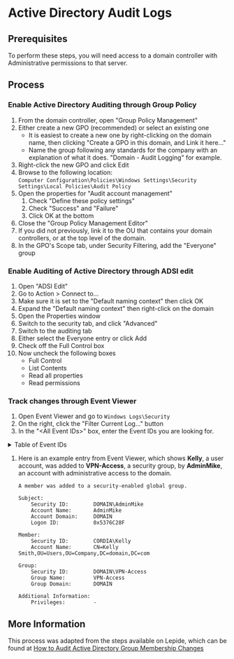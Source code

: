 # Active Directory Audit Logs

## Prerequisites

To perform these steps, you will need access to a domain controller with Administrative permissions to that server.

## Process

### Enable Active Directory Auditing through Group Policy

1. From the domain controller, open "Group Policy Management"
1. Either create a new GPO (recommended) or select an existing one
   - It is easiest to create a new one by right-clicking on the domain name, then clicking "Create a GPO in this domain, and Link it here..."
   - Name the group following any standards for the company with an explanation of what it does. "Domain - Audit Logging" for example.
1. Right-click the new GPO and click Edit
1. Browse to the following location:  
   `Computer Configuration\Policies\Windows Settings\Security Settings\Local Policies\Audit Policy`
1. Open the properties for "Audit account management"
   1. Check "Define these policy settings"
   1. Check "Success" and "Failure"
   1. Click OK at the bottom
1. Close the "Group Policy Management Editor"
1. If you did not previously, link it to the OU that contains your domain controllers, or at the top level of the domain.
1. In the GPO's Scope tab, under Security Filtering, add the "Everyone" group

### Enable Auditing of Active Directory through ADSI edit

1. Open "ADSI Edit"
1. Go to Action > Connect to...
1. Make sure it is set to the "Default naming context" then click OK
1. Expand the "Default naming context" then right-click on the domain
1. Open the Properties window
1. Switch to the security tab, and click "Advanced"
1. Switch to the auditing tab
1. Either select the Everyone entry or click Add
1. Check off the Full Control box
1. Now uncheck the following boxes
   - Full Control
   - List Contents
   - Read all properties
   - Read permissions

### Track changes through Event Viewer

1. Open Event Viewer and go to `Windows Logs\Security`
1. On the right, click the "Filter Current Log..." button
1. In the "\<All Event IDs\>" box, enter the Event IDs you are looking for.

<details>
<Summary>Table of Event IDs</Summary>
| Event ID | Event ID Description                                               |
|----------|--------------------------------------------------------------------|
| 4661     | A handle for an object was requested                               |
| 4662     | An operation was performed on an object.                           |
| 4720     | A user account was created.                                        |
| 4722     | A user account was enabled.                                        |
| 4723     | An attempt was made to change an account's password                |
| 4724     | An attempt was made to reset an account's password                 |
| 4725     | A user account was disabled.                                       |
| 4726     | A user account was deleted.                                        |
| 4727     | A security-enabled global group was created.                       |
| 4728     | A member was added to a security-enabled global group              |
| 4729     | A member was removed from a security-enabled global group          |
| 4730     | A security-enabled global group was deleted.                       |
| 4731     | A security-enabled local group was created.                        |
| 4732     | A member was added to a security-enabled local group               |
| 4733     | A member was removed from a security-enabled local group           |
| 4734     | A security-enabled local group was deleted,                        |
| 4735     | A security-enabled local group was changed.                        |
| 4737     | A security-enabled global group was changed.                       |
| 4738     | A user account was changed.                                        |
| 4740     | A user account was locked out.                                     |
| 4741     | A computer account was created.                                    |
| 4742     | A computer account was changed.                                    |
| 4743     | A computer account was deleted.                                    |
| 4744     | A security-disabled local group was created                        |
| 4745     | A security-disabled local group was changed                        |
| 4746     | A member was added to a security-disabled local group              |
| 4747     | A member was removed from a security-disabled local group          |
| 4748     | A security-disabled local group was deleted.                       |
| 4749     | A security-disabled global group was created                       |
| 4750     | A security-disabled global group was changed.                      |
| 4751     | A member was added to a security-disabled global group             |
| 4752     | A member was removed from a security-disabled global group         |
| 4753     | A security-disabled global group was deleted.                      |
| 4754     | A security-enabled universal group was created.                    |
| 4755     | A security-enabled universal group was changed.                    |
| 4756     | A member was added to a security-enabled universal group           |
| 4757     | A member was removed from a security-enabled universal group       |
| 4758     | A security-enabled universal group was deleted.                    |
| 4759     | A security-disabled universal group was created.                   |
| 4760     | A security-disabled universal group was changed.                   |
| 4761     | A member was added to a security-disabled universal group          |
| 4762     | A member was removed from a security-disabled universal group      |
| 4763     | A security-disabled universal group was deleted.                   |
| 4764     | A group type was changed.                                          |
| 4767     | A user account was unlocked.                                       |
| 4780     | The ACL was set on accounts that are members of administrators     |
| 4781     | The name of an account was changed.                                |
| 4794     | An attempt was made to set the Directory Services Restore Password |
| 5136     | A directory service object was modified                            |
| 5137     | A directory service object was created                             |
| 5138     | A directory service object was undeleted                           |
| 5139     | A directory service object was moved                               |
| 5139     | A directory service object was moved                               |
| 5141     | A directory service object was deleted                             |
| 5376     | Credential Manager credentials were backed up                      |
| 5377     | Credential Manager credentials were restored from a backup         |
</details>

1. Here is an example entry from Event Viewer, which shows **Kelly**, a user account, was added to **VPN-Access**, a security group, by **AdminMike**, an account with administrative access to the domain.

   ```text
   A member was added to a security-enabled global group.

   Subject:
       Security ID:        DOMAIN\AdminMike
       Account Name:       AdminMike
       Account Domain:     DOMAIN
       Logon ID:           0x5376C28F

   Member:
       Security ID:        CORDIA\Kelly
       Account Name:       CN=Kelly Smith,OU=Users,OU=Company,DC=domain,DC=com

   Group:
       Security ID:        DOMAIN\VPN-Access
       Group Name:         VPN-Access
       Group Domain:       DOMAIN

   Additional Information:
       Privileges:         -
   ```

## More Information

This process was adapted from the steps available on Lepide, which can be found at [How to Audit Active Directory Group Membership Changes](https://www.lepide.com/how-to/track-and-audit-active-directory-group-membership-changes.html)
